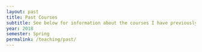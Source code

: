 ```yaml
---
layout: past
title: Past Courses
subtitle: See below for information about the courses I have previously taught.
year: 2018
semester: Spring
permalink: /teaching/past/
---
```


